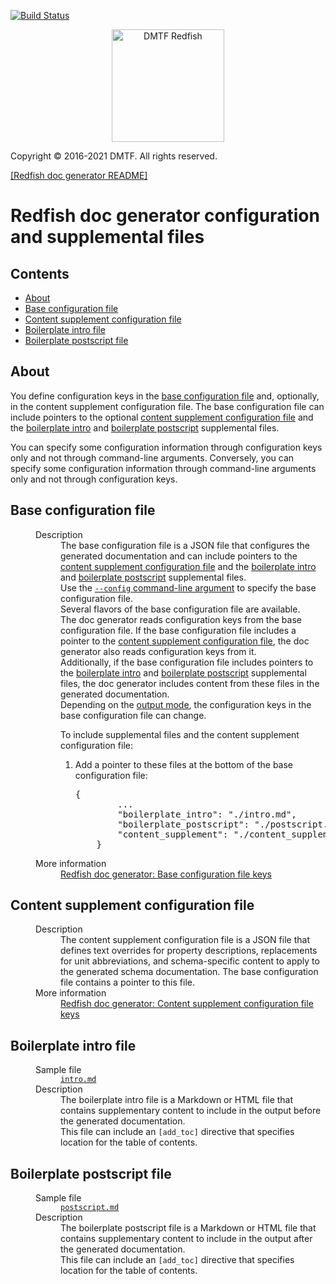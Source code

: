 [![Build Status](https://travis-ci.com/DMTF/Redfish-Tools.svg?branch=master)](https://travis-ci.com/github/DMTF/Redfish-Tools)
<p align="center">
  <img src="http://redfish.dmtf.org/sites/all/themes/dmtf2015/images/dmtf-redfish-logo.png" alt="DMTF Redfish" width=180></p>

Copyright © 2016-2021 DMTF. All rights reserved.

[[Redfish doc generator README]](README.md#redfish-doc-generator "README.md#redfish-doc-generator")

#  Redfish doc generator configuration and supplemental files

## Contents

* [About](#about)
* [Base configuration file](#base-configuration-file)
* [Content supplement configuration file](#content-supplement-configuration-file)
* [Boilerplate intro file](#boilerplate-intro-file)
* [Boilerplate postscript file](#boilerplate-postscript-file)

## About

You define configuration keys in the [base configuration file](#base-configuration-file "#base-configuration-file") and, optionally, in the content supplement configuration file. The base configuration file can include pointers to the optional [content supplement configuration file](#content-supplement-configuration-file "#content-supplement-configuration-file") and the [boilerplate intro](#boilerplate-intro-file "#boilerplate-intro-file") and [boilerplate postscript](#boilerplate-postscript-file "#boilerplate-postscript-file") supplemental files.

You can specify some configuration information through configuration keys only and not through command-line arguments. Conversely, you can specify some configuration information through command-line arguments only and not through configuration keys.

<dl>
   <dt id="base-configuration-file"><h2>Base configuration file</h2></dt>
   <dd>
      <dl>
         <dt>Description</dt>
         <dd>The base configuration file is a JSON file that configures the generated documentation and can include pointers to the <a href="#content-supplement-configuration-file" title="#content-supplement-configuration-file">content supplement configuration file</a> and the <a href="#boilerplate-intro-file" title="#boilerplate-intro-file">boilerplate intro</a> and <a href="#boilerplate-postscript-file" title="#boilerplate-postscript-file">boilerplate postscript</a> supplemental files.</dd>
         <dd>Use the <a href="README.md#usage" title="README.md#usage"><code>--config</code> command-line argument</a> to specify the base configuration file.</dd>
         <dd>Several flavors of the base configuration file are available.</dd>
         <dd>The doc generator reads configuration keys from the base configuration file. If the base configuration file includes a pointer to the <a href="#content-supplement-configuration-file">content supplement configuration file</a>, the doc generator also reads configuration keys from it.</dd>
         <dd>Additionally, if the base configuration file includes pointers to the <a href="#boilerplate-intro-file" title="#boilerplate-intro-file">boilerplate intro</a> and <a href="#boilerplate-postscript-file" title="#boilerplate-postscript-file">boilerplate postscript</a> supplemental files, the doc generator includes content from these files in the generated documentation.</dd>
         <dd>Depending on the <a href="README.md#output-modes" title="README.md#output-modes">output mode</a>, the configuration keys in the base configuration file can change.</dd>
         <dd>
            <p>To include supplemental files and the content supplement configuration file:</p>
            <ol>
               <li>Add a pointer to these files at the bottom of the base configuration file:
                  <pre lang="json">{
        ...
        "boilerplate_intro": "./intro.md",
        "boilerplate_postscript": "./postscript.md", 
        "content_supplement": "./content_supplement.json"
    }</pre>
               </li>
            </ol>
         </dd>
         <dt>More information</dt>
         <dd><a href="README-base-configuration-file.md#redfish-doc-generator-base-configuration-file-keys" title="README-base-configuration-file.md#redfish-doc-generator-base-configuration-file-keys">Redfish doc generator: Base configuration file keys</a></dd>
      </dl>
   </dd>
   <dt id="content-supplement-configuration-file"><h2>Content supplement configuration file</h2></dt>
   <dd>
      <dl>
         <dt>Description</dt>
         <dd>The content supplement configuration file is a JSON file that defines text overrides for property descriptions, replacements for unit abbreviations, and schema-specific content to apply to the generated schema documentation. The base configuration file contains a pointer to this file.</dd>
         <dt>More information</dt>
         <dd><a href="README-content-supplement-configuration-file.md#redfish-doc-generator-content-supplement-configuration-file-keys" title="README-content-supplement-configuration-file.md#redfish-doc-generator-content-supplement-configuration-file-keys">Redfish doc generator: Content supplement configuration file keys</a></dd>
      </dl>
   </dd>
   <dt id="boilerplate-intro-file"><h2>Boilerplate intro file</h2></dt>
   <dd>
      <dl>
         <dt>Sample file</dt>
         <dd><a href="sample_inputs/standard_html/intro.md#L1" title="sample_inputs/standard_html/intro.md#L1"><code>intro.md</code></a></dd>
         <dt>Description</dt>
         <dd>The boilerplate intro file is a Markdown or HTML file that contains supplementary content to include in the output before the generated documentation.</dd>
         <dd>This file can include an <code>[add_toc]</code> directive that specifies location for the table of contents.</dd>
      </dl>
   </dd>
   <dt id="boilerplate-postscript-file"><h2>Boilerplate postscript file</h2></dt>
   <dd>
      <dl>
         <dt>Sample file</dt>
         <dd><a href="sample_inputs/standard_html/postscript.md#L1" title="sample_inputs/standard_html/postscript.md#L1"><code>postscript.md</code></a></dd>
         <dt>Description</dt>
         <dd>The boilerplate postscript file is a Markdown or HTML file that contains supplementary content to include in the output after the generated documentation.</dd>
         <dd> This file can include an <code>[add_toc]</code> directive that specifies location for the table of contents.</dd>
      </dl>
   </dd>
</dl>
